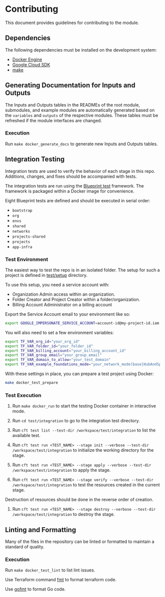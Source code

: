 # Contributing

This document provides guidelines for contributing to the module.

## Dependencies

The following dependencies must be installed on the development system:

- [Docker Engine][docker-engine]
- [Google Cloud SDK][google-cloud-sdk]
- [make]

## Generating Documentation for Inputs and Outputs

The Inputs and Outputs tables in the READMEs of the root module,
submodules, and example modules are automatically generated based on
the `variables` and `outputs` of the respective modules. These tables
must be refreshed if the module interfaces are changed.

### Execution

Run `make docker_generate_docs` to generate new Inputs and Outputs tables.

## Integration Testing

Integration tests are used to verify the behavior of each stage in this repo.
Additions, changes, and fixes should be accompanied with tests.

The integration tests are run using the [Blueprint test][blueprint-test] framework. The framework is packaged within a Docker image for convenience.

Eight Blueprint tests are defined and should be executed in serial order:

- `bootstrap`
- `org`
- `envs`
- `shared`
- `networks`
- `projects-shared`
- `projects`
- `app-infra`

### Test Environment

The easiest way to test the repo is in an isolated folder. The setup for such a project is defined in [test/setup](./test/setup/) directory.

To use this setup, you need a service account with:

- Organization Admin access within an organization.
- Folder Creator and Project Creator within a folder/organization.
- Billing Account Administrator on a billing account

Export the Service Account email to your environment like so:

```bash
export GOOGLE_IMPERSONATE_SERVICE_ACCOUNT=account-id@my-project-id.iam.gserviceaccount.com
```

You will also need to set a few environment variables:

```bash
export TF_VAR_org_id="your_org_id"
export TF_VAR_folder_id="your_folder_id"
export TF_VAR_billing_account="your_billing_account_id"
export TF_VAR_group_email="your_group_email"
export TF_VAR_domain_to_allow="your_test_domain"
export TF_VAR_example_foundations_mode="your_network_mode(base|HubAndSpoke)"
```

With these settings in place, you can prepare a test project using Docker:

```bash
make docker_test_prepare
```

### Test Execution

1. Run `make docker_run` to start the testing Docker container in
   interactive mode.

1. Run `cd test/integration` to go to the integration test directory.

1. Run `cft test list --test-dir /workspace/test/integration` to list the available test.

1. Run `cft test run <TEST_NAME> --stage init --verbose --test-dir /workspace/test/integration` to initialize the working
   directory for the stage.

1. Run `cft test run <TEST_NAME> --stage apply --verbose --test-dir /workspace/test/integration` to apply the stage.

1. Run `cft test run <TEST_NAME> --stage verify --verbose --test-dir /workspace/test/integration` to test the resources created in the current stage.

Destruction of resources should be done in the reverse order of creation.

1. Run `cft test run <TEST_NAME> --stage destroy --verbose --test-dir /workspace/test/integration` to destroy the stage.

## Linting and Formatting

Many of the files in the repository can be linted or formatted to
maintain a standard of quality.

### Execution

Run `make docker_test_lint` to list lint issues.

Use Terraform command [fmt] to format terraform code.

Use [gofmt] to format Go code.

[docker-engine]: https://www.docker.com/products/docker-engine
[flake8]: https://flake8.pycqa.org/en/latest/
[fmt]: https://www.terraform.io/cli/commands/fmt
[gofmt]: https://golang.org/cmd/gofmt/
[google-cloud-sdk]: https://cloud.google.com/sdk/install
[hadolint]: https://github.com/hadolint/hadolint
[make]: https://en.wikipedia.org/wiki/Make_(software)
[shellcheck]: https://www.shellcheck.net/
[terraform-docs]: https://github.com/segmentio/terraform-docs
[terraform]: https://terraform.io/
[blueprint-test]: https://github.com/GoogleCloudPlatform/cloud-foundation-toolkit/tree/master/infra/blueprint-test
